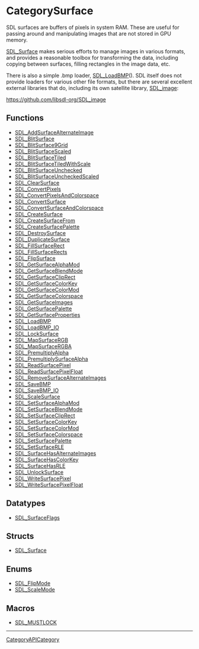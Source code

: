 # CategorySurface

SDL surfaces are buffers of pixels in system RAM. These are useful for
passing around and manipulating images that are not stored in GPU memory.

[SDL_Surface](SDL_Surface) makes serious efforts to manage images in
various formats, and provides a reasonable toolbox for transforming the
data, including copying between surfaces, filling rectangles in the image
data, etc.

There is also a simple .bmp loader, [SDL_LoadBMP](SDL_LoadBMP)(). SDL
itself does not provide loaders for various other file formats, but there
are several excellent external libraries that do, including its own
satellite library, [SDL_image](SDL_image):

https://github.com/libsdl-org/SDL_image

<!-- END CATEGORY DOCUMENTATION -->

## Functions

<!-- DO NOT HAND-EDIT CATEGORY LISTS, THEY ARE AUTOGENERATED AND WILL BE OVERWRITTEN, BASED ON TAGS IN INDIVIDUAL PAGE FOOTERS. EDIT THOSE INSTEAD. -->
<!-- BEGIN CATEGORY LIST: CategorySurface, CategoryAPIFunction -->
- [SDL_AddSurfaceAlternateImage](SDL_AddSurfaceAlternateImage)
- [SDL_BlitSurface](SDL_BlitSurface)
- [SDL_BlitSurface9Grid](SDL_BlitSurface9Grid)
- [SDL_BlitSurfaceScaled](SDL_BlitSurfaceScaled)
- [SDL_BlitSurfaceTiled](SDL_BlitSurfaceTiled)
- [SDL_BlitSurfaceTiledWithScale](SDL_BlitSurfaceTiledWithScale)
- [SDL_BlitSurfaceUnchecked](SDL_BlitSurfaceUnchecked)
- [SDL_BlitSurfaceUncheckedScaled](SDL_BlitSurfaceUncheckedScaled)
- [SDL_ClearSurface](SDL_ClearSurface)
- [SDL_ConvertPixels](SDL_ConvertPixels)
- [SDL_ConvertPixelsAndColorspace](SDL_ConvertPixelsAndColorspace)
- [SDL_ConvertSurface](SDL_ConvertSurface)
- [SDL_ConvertSurfaceAndColorspace](SDL_ConvertSurfaceAndColorspace)
- [SDL_CreateSurface](SDL_CreateSurface)
- [SDL_CreateSurfaceFrom](SDL_CreateSurfaceFrom)
- [SDL_CreateSurfacePalette](SDL_CreateSurfacePalette)
- [SDL_DestroySurface](SDL_DestroySurface)
- [SDL_DuplicateSurface](SDL_DuplicateSurface)
- [SDL_FillSurfaceRect](SDL_FillSurfaceRect)
- [SDL_FillSurfaceRects](SDL_FillSurfaceRects)
- [SDL_FlipSurface](SDL_FlipSurface)
- [SDL_GetSurfaceAlphaMod](SDL_GetSurfaceAlphaMod)
- [SDL_GetSurfaceBlendMode](SDL_GetSurfaceBlendMode)
- [SDL_GetSurfaceClipRect](SDL_GetSurfaceClipRect)
- [SDL_GetSurfaceColorKey](SDL_GetSurfaceColorKey)
- [SDL_GetSurfaceColorMod](SDL_GetSurfaceColorMod)
- [SDL_GetSurfaceColorspace](SDL_GetSurfaceColorspace)
- [SDL_GetSurfaceImages](SDL_GetSurfaceImages)
- [SDL_GetSurfacePalette](SDL_GetSurfacePalette)
- [SDL_GetSurfaceProperties](SDL_GetSurfaceProperties)
- [SDL_LoadBMP](SDL_LoadBMP)
- [SDL_LoadBMP_IO](SDL_LoadBMP_IO)
- [SDL_LockSurface](SDL_LockSurface)
- [SDL_MapSurfaceRGB](SDL_MapSurfaceRGB)
- [SDL_MapSurfaceRGBA](SDL_MapSurfaceRGBA)
- [SDL_PremultiplyAlpha](SDL_PremultiplyAlpha)
- [SDL_PremultiplySurfaceAlpha](SDL_PremultiplySurfaceAlpha)
- [SDL_ReadSurfacePixel](SDL_ReadSurfacePixel)
- [SDL_ReadSurfacePixelFloat](SDL_ReadSurfacePixelFloat)
- [SDL_RemoveSurfaceAlternateImages](SDL_RemoveSurfaceAlternateImages)
- [SDL_SaveBMP](SDL_SaveBMP)
- [SDL_SaveBMP_IO](SDL_SaveBMP_IO)
- [SDL_ScaleSurface](SDL_ScaleSurface)
- [SDL_SetSurfaceAlphaMod](SDL_SetSurfaceAlphaMod)
- [SDL_SetSurfaceBlendMode](SDL_SetSurfaceBlendMode)
- [SDL_SetSurfaceClipRect](SDL_SetSurfaceClipRect)
- [SDL_SetSurfaceColorKey](SDL_SetSurfaceColorKey)
- [SDL_SetSurfaceColorMod](SDL_SetSurfaceColorMod)
- [SDL_SetSurfaceColorspace](SDL_SetSurfaceColorspace)
- [SDL_SetSurfacePalette](SDL_SetSurfacePalette)
- [SDL_SetSurfaceRLE](SDL_SetSurfaceRLE)
- [SDL_SurfaceHasAlternateImages](SDL_SurfaceHasAlternateImages)
- [SDL_SurfaceHasColorKey](SDL_SurfaceHasColorKey)
- [SDL_SurfaceHasRLE](SDL_SurfaceHasRLE)
- [SDL_UnlockSurface](SDL_UnlockSurface)
- [SDL_WriteSurfacePixel](SDL_WriteSurfacePixel)
- [SDL_WriteSurfacePixelFloat](SDL_WriteSurfacePixelFloat)
<!-- END CATEGORY LIST -->

## Datatypes

<!-- DO NOT HAND-EDIT CATEGORY LISTS, THEY ARE AUTOGENERATED AND WILL BE OVERWRITTEN, BASED ON TAGS IN INDIVIDUAL PAGE FOOTERS. EDIT THOSE INSTEAD. -->
<!-- BEGIN CATEGORY LIST: CategorySurface, CategoryAPIDatatype -->
- [SDL_SurfaceFlags](SDL_SurfaceFlags)
<!-- END CATEGORY LIST -->

## Structs

<!-- DO NOT HAND-EDIT CATEGORY LISTS, THEY ARE AUTOGENERATED AND WILL BE OVERWRITTEN, BASED ON TAGS IN INDIVIDUAL PAGE FOOTERS. EDIT THOSE INSTEAD. -->
<!-- BEGIN CATEGORY LIST: CategorySurface, CategoryAPIStruct -->
- [SDL_Surface](SDL_Surface)
<!-- END CATEGORY LIST -->

## Enums

<!-- DO NOT HAND-EDIT CATEGORY LISTS, THEY ARE AUTOGENERATED AND WILL BE OVERWRITTEN, BASED ON TAGS IN INDIVIDUAL PAGE FOOTERS. EDIT THOSE INSTEAD. -->
<!-- BEGIN CATEGORY LIST: CategorySurface, CategoryAPIEnum -->
- [SDL_FlipMode](SDL_FlipMode)
- [SDL_ScaleMode](SDL_ScaleMode)
<!-- END CATEGORY LIST -->

## Macros

<!-- DO NOT HAND-EDIT CATEGORY LISTS, THEY ARE AUTOGENERATED AND WILL BE OVERWRITTEN, BASED ON TAGS IN INDIVIDUAL PAGE FOOTERS. EDIT THOSE INSTEAD. -->
<!-- BEGIN CATEGORY LIST: CategorySurface, CategoryAPIMacro -->
- [SDL_MUSTLOCK](SDL_MUSTLOCK)
<!-- END CATEGORY LIST -->


----
[CategoryAPICategory](CategoryAPICategory)

